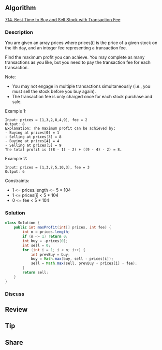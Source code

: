 ## Algorithm

[714. Best Time to Buy and Sell Stock with Transaction Fee](https://leetcode.com/problems/best-time-to-buy-and-sell-stock-with-transaction-fee/)

### Description

You are given an array prices where prices[i] is the price of a given stock on the ith day, and an integer fee representing a transaction fee.

Find the maximum profit you can achieve. You may complete as many transactions as you like, but you need to pay the transaction fee for each transaction.

Note:

- You may not engage in multiple transactions simultaneously (i.e., you must sell the stock before you buy again).
- The transaction fee is only charged once for each stock purchase and sale.

Example 1:

```
Input: prices = [1,3,2,8,4,9], fee = 2
Output: 8
Explanation: The maximum profit can be achieved by:
- Buying at prices[0] = 1
- Selling at prices[3] = 8
- Buying at prices[4] = 4
- Selling at prices[5] = 9
The total profit is ((8 - 1) - 2) + ((9 - 4) - 2) = 8.
```

Example 2:

```
Input: prices = [1,3,7,5,10,3], fee = 3
Output: 6
```

Constraints:

- 1 <= prices.length <= 5 * 104
- 1 <= prices[i] < 5 * 104
- 0 <= fee < 5 * 104

### Solution

```java
class Solution {
    public int maxProfit(int[] prices, int fee) {
        int n = prices.length;
        if (n <= 1) return 0;
        int buy = -prices[0];
        int sell = 0;
        for (int i = 1; i < n; i++) {
            int prevBuy = buy;
            buy = Math.max(buy, sell - prices[i]);
            sell = Math.max(sell, prevBuy + prices[i] - fee);
        }
        return sell;
    }
}
```

### Discuss

## Review


## Tip


## Share

